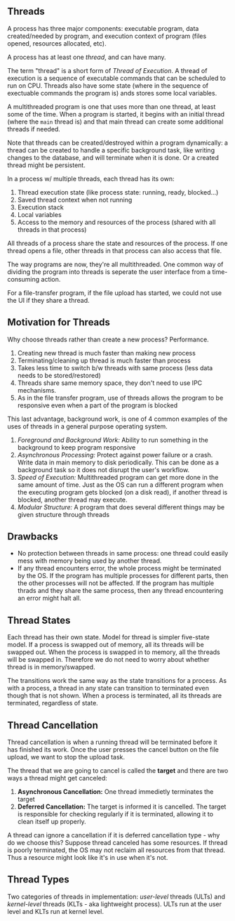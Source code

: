 ## Threads

A process has three major components: executable program, data created/needed by program,
and execution context of program (files opened, resources allocated, etc).

A process has at least one *thread*, and can have many.

The term "thread" is a short form of *Thread of Execution*. A thread of execution is a
sequence of executable commands that can be scheduled to run on CPU. Threads also have
some state (where in the sequence of exectuable commands the program is) ands stores
some local variables.

A multithreaded program is one that uses more than one thread, at least some of the time.
When a program is started, it begins with an initial thread (where the ```main``` thread
is) and that main thread can create some additional threads if needed.

Note that threads can be created/destroyed within a program dynamically: a thread can
be created to handle a specific background task, like writing changes to the database,
and will terminate when it is done. Or a created thread might be persistent.

In a process w/ multiple threads, each thread has its own:

1. Thread execution state (like process state: running, ready, blocked...)
2. Saved thread context when not running
3. Execution stack
4. Local variables
5. Access to the memory and resources of the process (shared with all threads in that process)

All threads of a process share the state and resources of the process. If one thread opens a file,
other threads in that process can also access that file.

The way programs are now, they're all multithreaded. One common way of dividing the program
into threads is seperate the user interface from a time-consuming action.

For a file-transfer program, if the file upload has started, we could not use the UI if they
share a thread.

## Motivation for Threads

Why choose threads rather than create a new process? Performance.

1. Creating new thread is much faster than making new process
2. Terminating/cleaning up thread is much faster than process
3. Takes less time to switch b/w threads with same process (less data needs to be stored/restored)
4. Threads share same memory space, they don't need to use IPC mechanisms.
5. As in the file transfer program, use of threads allows the program to be responsive even when
a part of the program is blocked

This last advantage, background work, is one of 4 common examples of the uses of threads in a general
purpose operating system.

1. *Foreground and Background Work:* Ability to run something in the background to keep program responsive
2. *Asynchronous Processing:* Protect against power failure or a crash. Write data in main memory to disk
periodically. This can be done as a background task so it does not disrupt the user's workflow.
3. *Speed of Execution:* Multithreaded program can get more done in the same amount of time. Just as the
OS can run a different program when the executing program gets blocked (on a disk read), if another
thread is blocked, another thread may execute.
4. *Modular Structure:* A program that does several different things may be given structure through threads

## Drawbacks

- No protection between threads in same process: one thread could easily mess with memory being used
by another thread.
- If any thread encounters error, the whole process might be terminated by the OS. If the program has multiple
processes for different parts, then the other processes will not be affected. If the program has
multiple thrads and they share the same process, then any thread encountering an error might halt all.

## Thread States

Each thread has their own state. Model for thread is simpler five-state model. If a process
is swapped out of memory, all its threads will be swapped out. When the process is swapped
in to memory, all the threads will be swapped in. Therefore we do not need to worry about
whether thread is in memory/swapped. 

The transitions work the same way as the state transitions for a process. As with a process,
a thread in any state can transition to terminated even though that is not shown. When a process
is terminated, all its threads are terminated, regardless of state.

## Thread Cancellation

Thread cancellation is when a running thread will be terminated before it has finished its work.
Once the user presses the cancel button on the file upload, we want to stop the upload task.

The thread that we are going to cancel is called the **target** and there are two ways a thread
might get canceled:

1. **Asynchronous Cancellation:** One thread immedietly terminates the target
2. **Deferred Cancellation:** The target is informed it is cancelled. The target is responsible 
for checking regularly if it is terminated, allowing it to clean itself up properly.

A thread can ignore a cancellation if it is deferred cancellation type - why do we choose this?
Suppose thread canceled has some resources. If thread is poorly terminated, the OS may not reclaim
all resources from that thread. Thus a resource might look like it's in use when it's not.

## Thread Types

Two categories of threads in implementation: *user-level* threads (ULTs) and *kernel-level* threads (KLTs - aka lightweight
process). ULTs run at the user level and KLTs run at kernel level.

